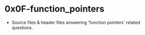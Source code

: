 # 0x0F-function_pointers
- Source files & header files answering 'function pointers' related questions.
